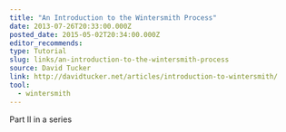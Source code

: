 ```yaml
---
title: "An Introduction to the Wintersmith Process"
date: 2013-07-26T20:33:00.000Z
posted_date: 2015-05-02T20:34:00.000Z
editor_recommends:
type: Tutorial
slug: links/an-introduction-to-the-wintersmith-process
source: David Tucker
link: http://davidtucker.net/articles/introduction-to-wintersmith/
tool:
  - wintersmith
---
```

Part II in a series



